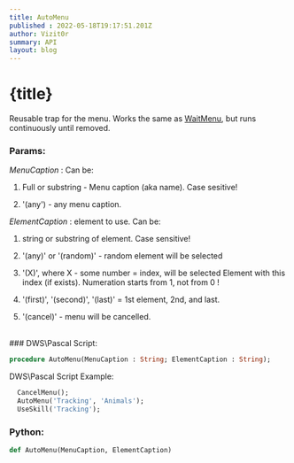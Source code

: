 ```yaml
---
title: AutoMenu
published : 2022-05-18T19:17:51.201Z
author: Vizit0r
summary: API
layout: blog
---
```


# {title}

Reusable trap for the menu. Works the same as  [WaitMenu](Api/WaitMenu), but runs continuously until removed.

### Params:

  *MenuCaption* :     Can be: 

  1) Full or substring - Menu caption (aka name). Case sesitive!     

  2) '(any') - any menu caption.

  *ElementCaption* : element to use. Can be:
 
  1) string or substring of element. Case sensitive!

  2) '(any)' or '(random)' - random element will be selected

  3) '(X)', where X - some number = index, will be selected Element with this index (if exists). Numeration starts from 1, not from 0 !

  4) '(first)', '(second)', '(last)' = 1st element, 2nd, and last.

  5) '(cancel)' - menu will be cancelled.


<br> 
### DWS\Pascal Script:

```pascal
procedure AutoMenu(MenuCaption : String; ElementCaption : String);
```


DWS\Pascal Script Example:

```pascal
  CancelMenu();
  AutoMenu('Tracking', 'Animals');
  UseSkill('Tracking');
```


### Python:

```python
def AutoMenu(MenuCaption, ElementCaption)
```
